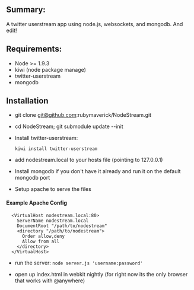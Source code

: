 ## Summary:

A twitter userstream app using node.js, websockets, and mongodb.  And edit!

## Requirements:

* Node >= 1.9.3
* kiwi (node package manage)
* twitter-userstream
* mongodb

## Installation

* git clone git@github.com:rubymaverick/NodeStream.git
* cd NodeStream; git submodule update --init
* Install twitter-userstream:

    `kiwi install twitter-userstream`


* add nodestream.local to your hosts file (pointing to 127.0.0.1)
* Install mongodb if you don't have it already and run it on the default mongodb port
* Setup apache to serve the files


#### Example Apache Config


      <VirtualHost nodestream.local:80>
        ServerName nodestream.local
        DocumentRoot "/path/to/nodestream"
        <directory "/path/to/nodestream">
          Order allow,deny
          Allow from all
        </directory>
      </VirtualHost>
    
* run the server:
    `node server.js 'username:password'`
    
* open up index.html in webkit nightly (for right now its the only browser that works with @anywhere)



